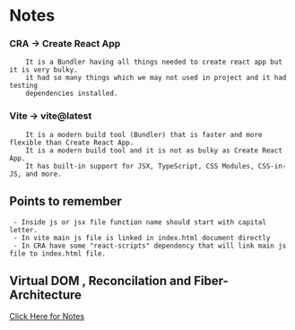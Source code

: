 # Notes



### CRA -> Create React App
        It is a Bundler having all things needed to create react app but it is very bulky.
        it had so many things which we may not used in project and it had testing 
        dependencies installed.

### Vite -> vite@latest
        It is a modern build tool (Bundler) that is faster and more flexible than Create React App.   
        It is a modern build tool and it is not as bulky as Create React App.   
        It has built-in support for JSX, TypeScript, CSS Modules, CSS-in-JS, and more.
 
## Points to remember
     - Inside js or jsx file function name should start with capital letter.
     - In vite main js file is linked in index.html document directly
     - In CRA have some "react-scripts" dependency that will link main js file to index.html file.

## Virtual DOM , Reconcilation and Fiber-Architecture
 [Click Here for Notes](https://github.com/acdlite/react-fiber-architecture)

        
